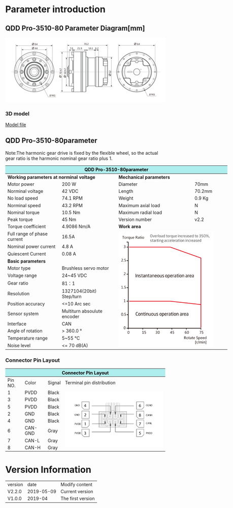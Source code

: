 # Parameter introduction 
## QDD Pro-3510-80 Parameter Diagram[mm]
![QDD Pro-3510-80](  ../img/Qddpro_3510三视图.png   )
### 3D model 
[Model file]( ../img/QDD_Pro-3510-80-70_v2_2.step.zip )


## QDD Pro-3510-80parameter
Note:The harmonic gear drive is fixed by the flexible wheel, so the actual gear ratio is the harmonic nominal gear ratio plus 1.

<table style="width:700px"><thead><tr><th colspan="4" style="background: PaleTurquoise; color: black;">QDD Pro-3510-80parameter</th></tr></thead><tbody><tr><td colspan="2" width=50%><b>Working parameters at norminal voltage</b></td><td colspan="2" width=50%><b>Mechanical parameters</b></td></tr><tr><td>Motor power</td><td>200 W</td><td>Diameter</td><td>70mm</td></tr><tr><td>Norminal voltage</td><td>42 VDC</td><td>Length</td><td>70.2mm</td></tr><tr><td>No load speed</td><td>74.1 RPM</td><td>Weight</td><td>0.9 Kg</td></tr><tr><td>Norminal speed</td><td>43.2 RPM</td><td>Maximum axial load</td><td>  N</td></tr><tr><td>Nominal torque</td><td>10.5 Nm</td><td>Maximum radial load</td><td>  N</td></tr><tr><td>Peak torque</td><td>45 Nm</td><td>Version number</td><td>v2.2</td></tr><tr><td>Torque coefficient</td><td>4.9086 Nm/A</td><td colspan="2"><b>Work area</b></td></tr><tr><td>Full range of phase current</td><td>16.5A</td><td colspan="2" rowspan="15"><img src="../img/QDD Pro-3510-80quxian.png" style="width:300px"></td></tr><tr><td>Nominal power current</td><td>4.8 A</td></tr><tr><td>Quiescent Current</td><td>0.08 A</td></tr><tr><td colspan="2"><b>Basic parameters</b></td></tr><tr><td>Motor type</td><td>Brushless servo motor</td></tr><tr><td>Voltage range</td><td>24~45 VDC</td></tr><tr><td>Gear ratio</td><td>81：1</td></tr><tr><td>Resolution</td><td>1327104(20bit) Step/turn</td></tr><tr><td>Position accuracy</td><td><=10 Arc sec</td></tr><tr><td>Sensor system</td><td>Multiturn absoulute encoder</td></tr><tr><td>Interface</td><td>CAN</td></tr><tr><td>Angle of rotation</td><td>> 360.0 °</td></tr><tr><td>Temperature range</td><td>5~55 °C</td></tr><tr><td>Noise level</td><td><= 70 dB(A)</td></tr></tbody></table>
	




### Connector Pin Layout
<table class="tableizer-table">
<thead><tr class="tableizer-firstrow"><th colspan="4" style="background: PaleTurquoise; color: black;">Connector Pin Layout</th></tr></thead><tbody><tr><td>Pin NO.</td><td>Color</td><td>Signal</td><td>Terminal pin distribution</td></tr><tr><td>1</td><td>PVDD</td><td>Black</td><td rowspan="9"><img src="../img/配线2-2.png" style="width:450px"></td></tr><tr><td>3</td><td>PVDD</td><td>Black</td></tr><tr><td>5</td><td>PVDD</td><td>Black</td></tr><tr><td>2</td><td>GND</td><td>Black</td></tr><tr><td>4</td><td>GND</td><td>Black</td></tr><tr><td>6</td><td>CAN-GND</td><td>Gray</td></tr><tr><td>7</td><td>CAN-L</td><td>Gray</td></tr><tr><td>8</td><td>CAN-H</td><td>Gray</td></tr></tbody></table>


# Version Information
<table class="tableizer-table">
<thead><tr class="tableizer-firstrow"></thead><tbody>
 <tr><td>version</td><td>date</td><td>Modify content</td></tr>
 <tr><td>V2.2.0</td><td>2019-05-09</td><td>Current version</td></tr>
 <tr><td>V1.0.0</td><td>2019-04</td><td>The first version</td></tr>
</tbody></table>
